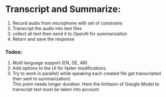 # Transcript and Summarize:

1. Record audio from microphone with set of constrains
2. Transcript the audio into text files
3. collect all text then send it to OpenAI for summarizaiton
4. Return and save the response


### Todos:
1. Multi language support (EN, DE, AR).
2. Add options to the UI for faster modifications.
3. Try to work in parallel( while speaking each created file get transcripted then sent to summarization)<br />This point needs longer duration. Here the limitaion of Google Model to transcript text must be taken into account.